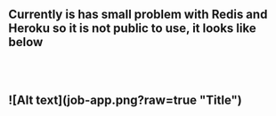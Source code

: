 <h2>Currently is has small problem with Redis and Heroku so it is not public to use, it looks like below<h2>
<br><br/>
![Alt text](job-app.png?raw=true "Title")
